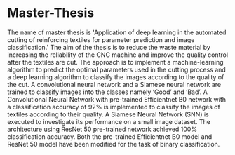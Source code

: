 # Master-Thesis

The name of master thesis is 'Application of deep learning in the automated cutting of reinforcing textiles for parameter prediction and image classification.' The aim of the thesis is to reduce the waste material by increasing the reliability of the CNC machine and improve the quality control after the textiles are cut. 
The approach is to implement a machine-learning algorithm to predict the optimal parameters used in the cutting process and a deep learning algorithm to classify the images according to the quality of the cut.
A convolutional neural network and a Siamese neural network are trained to classify images into the classes namely ‘Good’ and ‘Bad’. A Convolutional Neural Network with pre-trained Efficientnet B0 network with a classification accuracy of 92% is implemented to classify the images of textiles according to their quality.
A Siamese Neural Network (SNN) is executed to investigate its performance on a small image dataset. The architecture using ResNet 50 pre-trained network achieved 100% classification accuracy.
Both the pre-trained Efficientnet B0 model and ResNet 50 model have been modified for the task of binary classification. 

